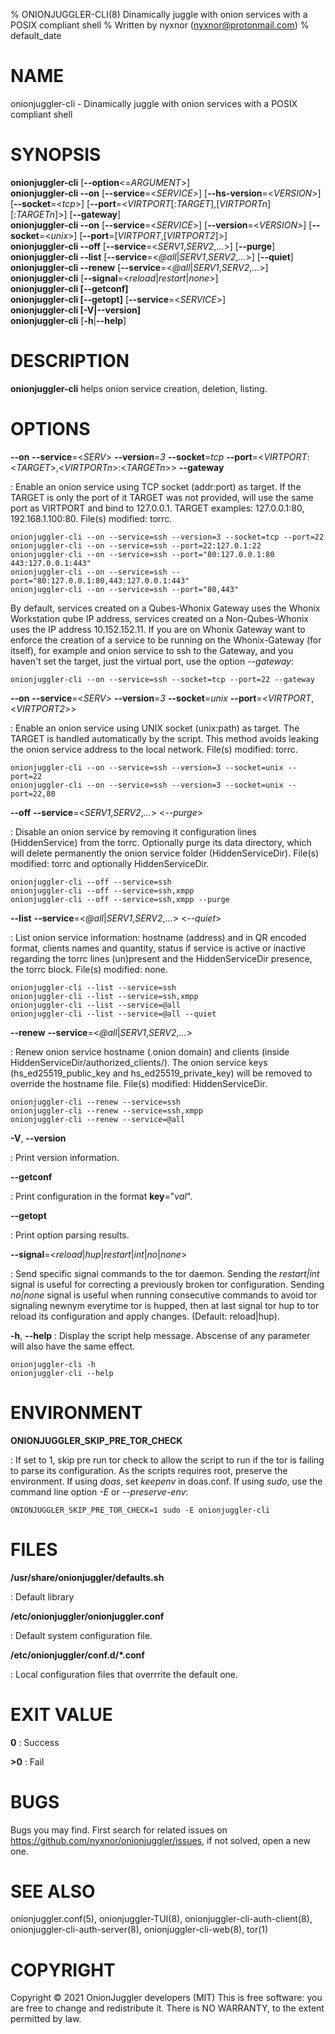 % ONIONJUGGLER-CLI(8) Dinamically juggle with onion services with a POSIX compliant shell
% Written by nyxnor (nyxnor@protonmail.com)
% default_date

# NAME

onionjuggler-cli - Dinamically juggle with onion services with a POSIX compliant shell


# SYNOPSIS

**onionjuggler-cli** [**--option**<=*ARGUMENT*>]\
**onionjuggler-cli --on** [**--service**=<*SERVICE*>] [**--hs-version**=<*VERSION*>] [**--socket**=<*tcp*>] [**--port**=<*VIRTPORT*[:*TARGET*],[*VIRTPORTn*][:*TARGETn*]>] [**--gateway**]\
**onionjuggler-cli --on**  [**--service**=<*SERVICE*>] [**--version**=<*VERSION*>] [**--socket**=<*unix*>] [**--port**=[*VIRTPORT*,[*VIRTPORT2*]>]\
**onionjuggler-cli --off** [**--service**=<*SERV1*,*SERV2*,*...*>] [**--purge**]\
**onionjuggler-cli --list** [**--service**=<*@all*|*SERV1*,*SERV2*,*...*>] [**--quiet**]\
**onionjuggler-cli --renew** [**--service**=<*@all*|*SERV1*,*SERV2*,*...*>]\
**onionjuggler-cli** [**--signal**=<*reload*|*restart*|*none*>]\
**onionjuggler-cli [--getconf]**\
**onionjuggler-cli [--getopt]** [**--service**=<*SERVICE*>]\
**onionjuggler-cli [-V|--version]**\
**onionjuggler-cli** [**-h**|**--help**]


# DESCRIPTION

**onionjuggler-cli** helps onion service creation, deletion, listing.


# OPTIONS

**--on** **--service**=<*SERV*> **--version**=*3* **--socket**=*tcp* **--port**=<*VIRTPORT*:<*TARGET*>,<*VIRTPORTn*>:<*TARGETn*>> **--gateway**

: Enable an onion service using TCP socket (addr:port) as target. If the TARGET is only the port of it TARGET was not provided, will use the same port as VIRTPORT and bind to 127.0.0.1. TARGET examples: 127.0.0.1:80, 192.168.1.100:80. File(s) modified: torrc.
```
onionjuggler-cli --on --service=ssh --version=3 --socket=tcp --port=22
onionjuggler-cli --on --service=ssh --port=22:127.0.1:22
onionjuggler-cli --on --service=ssh --port="80:127.0.0.1:80 443:127.0.0.1:443"
onionjuggler-cli --on --service=ssh --port="80:127.0.0.1:80,443:127.0.0.1:443"
onionjuggler-cli --on --service=ssh --port="80,443"
```
By default, services created on a Qubes-Whonix Gateway uses the Whonix Workstation qube IP address, services created on a Non-Qubes-Whonix uses the IP address 10.152.152.11. If you are on Whonix Gateway want to enforce the creation of a service to be running on the Whonix-Gateway (for itself), for example and onion service to ssh to the Gateway, and you haven't set the target, just the virtual port, use the option *--gateway*:
```
onionjuggler-cli --on --service=ssh --socket=tcp --port=22 --gateway
```

**--on** **--service**=<*SERV*> **--version**=*3* **--socket**=*unix* **--port**=<*VIRTPORT*,<*VIRTPORT2*>>

: Enable an onion service using UNIX socket (unix:path) as target. The TARGET is handled automatically by the script. This method avoids leaking the onion service address to the local network. File(s) modified: torrc.
```
onionjuggler-cli --on --service=ssh --version=3 --socket=unix --port=22
onionjuggler-cli --on --service=ssh --version=3 --socket=unix --port=22,80
```

**--off** **--service**=<*SERV1*,*SERV2*,*...*> <*--purge*>

: Disable an onion service by removing it configuration lines (HiddenService) from the torrc. Optionally purge its data directory, which will delete permanently the onion service folder (HiddenServiceDir). File(s) modified: torrc and optionally HiddenServiceDir.
```
onionjuggler-cli --off --service=ssh
onionjuggler-cli --off --service=ssh,xmpp
onionjuggler-cli --off --service=ssh,xmpp --purge
```

**--list** **--service**=<*@all*|*SERV1*,*SERV2*,*...*> <*--quiet*>

: List onion service information: hostname (address) and in QR encoded format, clients names and quantity, status if service is active or inactive regarding the torrc lines (un)present and the HiddenServiceDir presence, the torrc block. File(s) modified: none.
```
onionjuggler-cli --list --service=ssh
onionjuggler-cli --list --service=ssh,xmpp
onionjuggler-cli --list --service=@all
onionjuggler-cli --list --service=@all --quiet
```

**--renew** **--service**=<*@all*|*SERV1*,*SERV2*,*...*>

: Renew onion service hostname (.onion domain) and clients (inside HiddenServiceDir/authorized_clients/). The onion service keys (hs_ed25519_public_key and hs_ed25519_private_key) will be removed to override the hostname file. File(s) modified: HiddenServiceDir.
```
onionjuggler-cli --renew --service=ssh
onionjuggler-cli --renew --service=ssh,xmpp
onionjuggler-cli --renew --service=@all
```

**-V**, **--version**

: Print version information.

**--getconf**

: Print configuration in the format **key**="*val*".

**--getopt**

: Print option parsing results.

**--signal**=<*reload*|*hup*|*restart*|*int*|*no*|*none*>

: Send specific signal commands to the tor daemon. Sending the _restart|int_ signal is useful for correcting a previously broken tor configuration. Sending _no|none_ signal is useful when running consecutive commands to avoid tor signaling newnym everytime tor is hupped, then at last signal tor hup to tor reload its configuration and apply changes. (Default: reload|hup).

**-h**, **--help**
: Display the script help message. Abscense of any parameter will also have the same effect.
```
onionjuggler-cli -h
onionjuggler-cli --help
```

# ENVIRONMENT

**ONIONJUGGLER_SKIP_PRE_TOR_CHECK**

: If set to 1, skip pre run tor check to allow the script to run if the tor is failing to parse its configuration. As the scripts requires root, preserve the environment. If using _doas_, set _keepenv_ in doas.conf. If using _sudo_, use the command line option _-E_ or _--preserve-env_:
```
ONIONJUGGLER_SKIP_PRE_TOR_CHECK=1 sudo -E onionjuggler-cli
```

# FILES

**/usr/share/onionjuggler/defaults.sh**

: Default library

**/etc/onionjuggler/onionjuggler.conf**

: Default system configuration file.

**/etc/onionjuggler/conf.d/\*.conf**

: Local configuration files that overrrite the default one.


# EXIT VALUE

**0**
: Success

**>0**
: Fail


# BUGS

Bugs you may find. First search for related issues on https://github.com/nyxnor/onionjuggler/issues, if not solved, open a new one.


# SEE ALSO

onionjuggler.conf(5), onionjuggler-TUI(8), onionjuggler-cli-auth-client(8), onionjuggler-cli-auth-server(8), onionjuggler-cli-web(8), tor(1)


# COPYRIGHT

Copyright  ©  2021  OnionJuggler developers (MIT)
This is free software: you are free to change and redistribute it.  There is NO WARRANTY, to the extent permitted by law.
